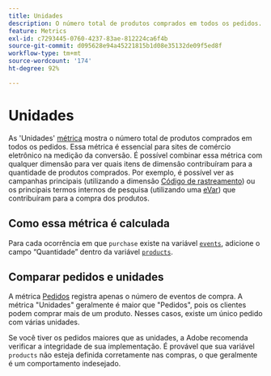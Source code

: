 ```yaml
---
title: Unidades
description: O número total de produtos comprados em todos os pedidos.
feature: Metrics
exl-id: c7293445-0760-4237-83ae-812224ca6f4b
source-git-commit: d095628e94a45221815b1d08e35132de09f5ed8f
workflow-type: tm+mt
source-wordcount: '174'
ht-degree: 92%

---
```


# Unidades

As &#39;Unidades&#39; [métrica](overview.md) mostra o número total de produtos comprados em todos os pedidos. Essa métrica é essencial para sites de comércio eletrônico na medição da conversão. É possível combinar essa métrica com qualquer dimensão para ver quais itens de dimensão contribuíram para a quantidade de produtos comprados. Por exemplo, é possível ver as campanhas principais (utilizando a dimensão [Código de rastreamento](../dimensions/tracking-code.md)) ou os principais termos internos de pesquisa (utilizando uma [eVar](../dimensions/evar.md)) que contribuíram para a compra dos produtos.

## Como essa métrica é calculada

Para cada ocorrência em que `purchase` existe na variável [`events`](/help/implement/vars/page-vars/events/events-overview.md), adicione o campo “Quantidade” dentro da variável [`products`](/help/implement/vars/page-vars/products.md).

## Comparar pedidos e unidades

A métrica [Pedidos](orders.md) registra apenas o número de eventos de compra. A métrica &quot;Unidades&quot; geralmente é maior que &quot;Pedidos&quot;, pois os clientes podem comprar mais de um produto. Nesses casos, existe um único pedido com várias unidades.

Se você tiver os pedidos maiores que as unidades, a Adobe recomenda verificar a integridade de sua implementação. É provável que sua variável `products` não esteja definida corretamente nas compras, o que geralmente é um comportamento indesejado.
